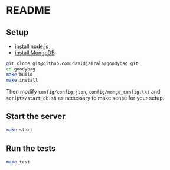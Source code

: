 # README

## Setup

* [install node.js](http://nodejs.org/download/)
* [install MongoDB](http://docs.mongodb.org/manual/installation/)

```bash
git clone git@github.com:davidjairala/goodybag.git
cd goodybag
make build
make install
```

Then modify `config/config.json`, `config/mongo_config.txt` and `scripts/start_db.sh` as necessary to make sense for your setup.

## Start the server

```bash
make start
```

## Run the tests

```bash
make test
```
